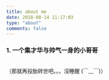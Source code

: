 ```yaml
---
title: about me
date: 2018-08-14 11:17:03
type: "about"
comments: false
---
```



### 1. 一个集才华与帅气一身的小哥哥
<br>
（那就再投胎转世吧。。。沒睡醒 (￣﹏￣)）